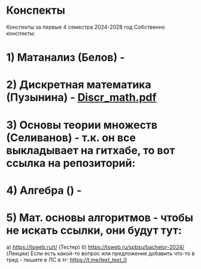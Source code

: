 # Конспекты
Конспекты за первые 4 семестра 2024-2028 год
Собственно конспекты:
# 1) Матанализ (Белов) -
# 2) Дискретная математика (Пузынина) - [Discr_math.pdf](https://github.com/MCS-Latex-profile/conspects/blob/main/Discr_math.pdf)
# 3) Основы теории множеств (Селиванов) - т.к. он все выкладывает на гитхабе, то вот ссылка на репозиторий:
# 4) Алгебра () -
# 5) Мат. основы алгоритмов - чтобы не искать ссылки, они будут тут: 
  а) https://tsweb.ru/t/ (Тестер)
  б) https://tsweb.ru/spbsu/bachelor-2024/ (Лекции)
Если есть какой-то вопрос или предложение добавить что-то в тред - пишите в ЛС в тг: https://t.me/text_text_0

